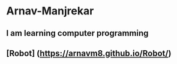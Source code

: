 # Arnav-Manjrekar
## I am learning computer programming
## [Robot] (https://arnavm8.github.io/Robot/)
